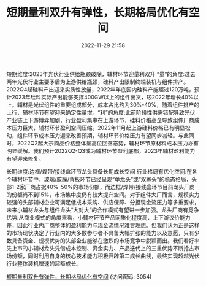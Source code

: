 ﻿---
title: 短期量利双升有弹性，长期格局优化有空间
date: 2022-11-29 21:58
tags:
- 电力设备及新能源
updated: 1970-01-01 08:00:00
---

短期维度:2023年光伏行业供给瓶颈破除，辅材环节迎量利双升
“量”的角度:过去两年光伏行业主要矛盾为上游供给瓶颈，硅料产出限制终端装机与组件排产。2022Q4起硅料产出迎来实质性放量，2022年年底国内硅料产能超过120万吨，预计2023年硅料实际产出能够支撑400GW以上的组件出货，较2022年增长40%以上。辅材是光伏组件的重要组成部分，成本占比约为30%-40%，随着组件排产的上行，辅材环节有望迎来确定性量增。“利”的角度:此前阶段性供需错配导致光伏产业链上下游博弈加剧，行业盈利集中在上游环节，硅料价格高企导致组件厂商成本压力巨大，辅材环节盈利空间压缩。2022年11月起上游硅料价格已有明显松动，组件环节成本压力迎来改善预期，辅材环节价格压力有望同步减轻。与此同时，2022Q2起大宗商品价格整体呈高位回落态势，辅材环节原材料成本压力亦有明显缓解。我们预计2022Q2-Q3或为辅材环节盈利底部，2023年辅材盈利能力有望迎来修复。
<!-- more -->
长期维度:边框/焊带/接线盒环节龙头具备长期成长空间
行业格局有优化空间:在各个辅材环节中，玻璃/胶膜/背板环节已经呈现“单龙头”或“双寡头”的稳态格局，头部1-2家厂商占据40%-50%的市场份额，而边框/焊带/接线盒环节目前龙头厂商的份额尚不到15%，市场集中度仍有较大提升空间。对于组件大厂而言，规模实力较强的头部辅材企业可满足低成本采购、供应保障、分担现金流压力等多重要求，未来小辅材龙头与组件龙头“大对大”的合作模式有望进一步加强。龙头厂商有竞争优势:从商业模式的角度来看，小辅材环节产品同质化程度高、上下游议价能力差，因此行业内厂商整体的盈利能力与现金流情况难言理想。但我们认为正是这样的市场现状决定了行业内的大多数参与者不具备大幅扩张的能力以及意愿，只有少数具备资金、规模优势的头部企业能够在激烈的市场竞争中脱颖而出。我们看好率先上市的小辅材龙头凭借成本控制、资金实力、产品迭代上的三重优势不断抢占市场份额，同时利用自身的核心技术能力积极开辟第二成长曲线，最终实现超越光伏行业整体装机增速的超额成长。

[短期量利双升有弹性，长期格局优化有空间](https://url12.ctfile.com/f/3948612-735795003-23ad06?p=3054)
(访问密码: 3054)

